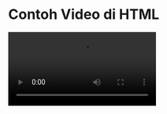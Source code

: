 <!DOCTYPE html>
<html lang="en">
<head>
  <meta charset="UTF-8">
  <title>Contoh Video di HTML</title>
</head>
<body>
  <h1>Contoh Video di HTML</h1>
  <video controls>
    <source src="https://raw.githubusercontent.com/agustinus12345/video/main/Maling%20Pangsit%20Original%20Video...%20(meme).mp4" type="video/webm" />
  </video>
</body>
</html>

